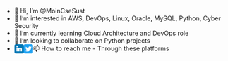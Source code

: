 - 👋 Hi, I’m @MoinCseSust
- 👀 I’m interested in AWS, DevOps, Linux, Oracle, MySQL, Python, Cyber Security
- 🌱 I’m currently learning Cloud Architecture and DevOps role
- 💞️ I’m looking to collaborate on Python projects
- 📫 How to reach me - Through these platforms <a href="https://www.linkedin.com/in/nazmul-hasan-40827a59/" rel="nofollow">
  <img alt="Moin Linkedin" src="https://raw.githubusercontent.com/edent/SuperTinyIcons/099dc12b59179d07d534069bc8551718f786d91a/images/svg/linkedin.svg" style="max-width:100%;" width="21px" align="left">
</a> <a href="https://twitter.com/MoinSust" rel="nofollow">
  <img alt="Moin Twitter" src="https://raw.githubusercontent.com/edent/SuperTinyIcons/099dc12b59179d07d534069bc8551718f786d91a/images/svg/twitter.svg" style="max-width:100%;" width="21px" align="left">
</a> 

<!---
MoinCseSust/MoinCseSust is a ✨ special ✨ repository because its `README.md` (this file) appears on your GitHub profile.
You can click the Preview link to take a look at your changes.
--->
